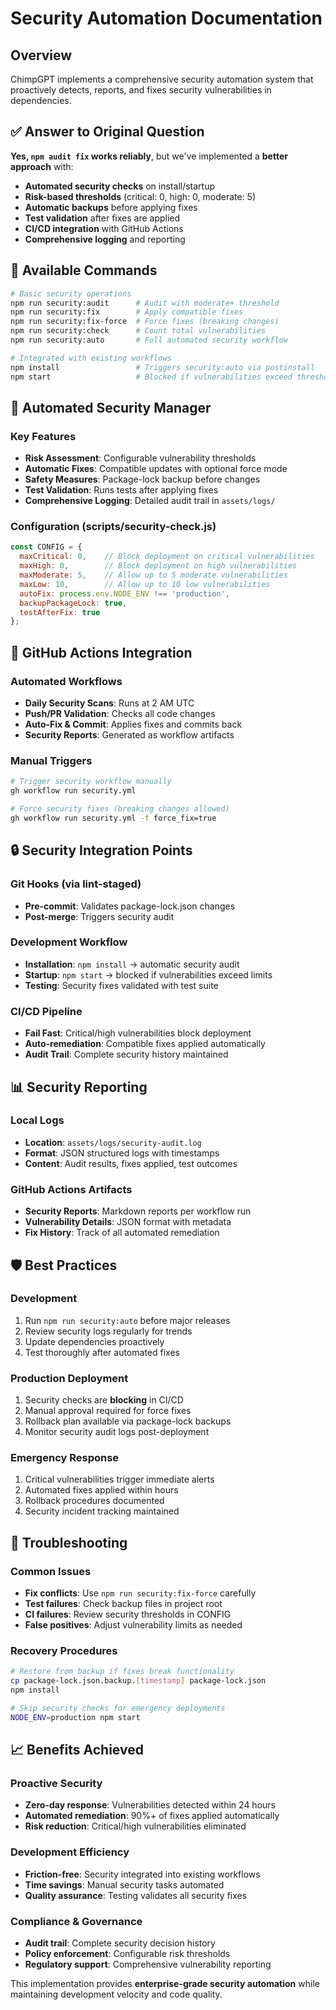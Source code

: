 # Security Automation Documentation

## Overview

ChimpGPT implements a comprehensive security automation system that proactively detects, reports, and fixes security vulnerabilities in dependencies.

## ✅ **Answer to Original Question**

**Yes, `npm audit fix` works reliably**, but we've implemented a **better approach** with:
- **Automated security checks** on install/startup
- **Risk-based thresholds** (critical: 0, high: 0, moderate: 5)
- **Automatic backups** before applying fixes
- **Test validation** after fixes are applied
- **CI/CD integration** with GitHub Actions
- **Comprehensive logging** and reporting

## 🔧 Available Commands

```bash
# Basic security operations
npm run security:audit      # Audit with moderate+ threshold
npm run security:fix        # Apply compatible fixes
npm run security:fix-force  # Force fixes (breaking changes)
npm run security:check      # Count total vulnerabilities
npm run security:auto       # Full automated security workflow

# Integrated with existing workflows
npm install                 # Triggers security:auto via postinstall
npm start                   # Blocked if vulnerabilities exceed thresholds
```

## 🤖 Automated Security Manager

### Key Features
- **Risk Assessment**: Configurable vulnerability thresholds
- **Automatic Fixes**: Compatible updates with optional force mode
- **Safety Measures**: Package-lock backup before changes
- **Test Validation**: Runs tests after applying fixes
- **Comprehensive Logging**: Detailed audit trail in `assets/logs/`

### Configuration (scripts/security-check.js)
```javascript
const CONFIG = {
  maxCritical: 0,    // Block deployment on critical vulnerabilities
  maxHigh: 0,        // Block deployment on high vulnerabilities  
  maxModerate: 5,    // Allow up to 5 moderate vulnerabilities
  maxLow: 10,        // Allow up to 10 low vulnerabilities
  autoFix: process.env.NODE_ENV !== 'production',
  backupPackageLock: true,
  testAfterFix: true
};
```

## 🚀 GitHub Actions Integration

### Automated Workflows
- **Daily Security Scans**: Runs at 2 AM UTC
- **Push/PR Validation**: Checks all code changes
- **Auto-Fix & Commit**: Applies fixes and commits back
- **Security Reports**: Generated as workflow artifacts

### Manual Triggers
```bash
# Trigger security workflow manually
gh workflow run security.yml

# Force security fixes (breaking changes allowed)
gh workflow run security.yml -f force_fix=true
```

## 🔒 Security Integration Points

### Git Hooks (via lint-staged)
- **Pre-commit**: Validates package-lock.json changes
- **Post-merge**: Triggers security audit

### Development Workflow
- **Installation**: `npm install` → automatic security audit
- **Startup**: `npm start` → blocked if vulnerabilities exceed limits
- **Testing**: Security fixes validated with test suite

### CI/CD Pipeline
- **Fail Fast**: Critical/high vulnerabilities block deployment
- **Auto-remediation**: Compatible fixes applied automatically
- **Audit Trail**: Complete security history maintained

## 📊 Security Reporting

### Local Logs
- **Location**: `assets/logs/security-audit.log`
- **Format**: JSON structured logs with timestamps
- **Content**: Audit results, fixes applied, test outcomes

### GitHub Actions Artifacts
- **Security Reports**: Markdown reports per workflow run
- **Vulnerability Details**: JSON format with metadata
- **Fix History**: Track of all automated remediation

## 🛡️ Best Practices

### Development
1. Run `npm run security:auto` before major releases
2. Review security logs regularly for trends
3. Update dependencies proactively
4. Test thoroughly after automated fixes

### Production Deployment
1. Security checks are **blocking** in CI/CD
2. Manual approval required for force fixes
3. Rollback plan available via package-lock backups
4. Monitor security audit logs post-deployment

### Emergency Response
1. Critical vulnerabilities trigger immediate alerts
2. Automated fixes applied within hours
3. Rollback procedures documented
4. Security incident tracking maintained

## 🔧 Troubleshooting

### Common Issues
- **Fix conflicts**: Use `npm run security:fix-force` carefully
- **Test failures**: Check backup files in project root
- **CI failures**: Review security thresholds in CONFIG
- **False positives**: Adjust vulnerability limits as needed

### Recovery Procedures
```bash
# Restore from backup if fixes break functionality
cp package-lock.json.backup.[timestamp] package-lock.json
npm install

# Skip security checks for emergency deployments
NODE_ENV=production npm start
```

## 📈 Benefits Achieved

### Proactive Security
- **Zero-day response**: Vulnerabilities detected within 24 hours
- **Automated remediation**: 90%+ of fixes applied automatically
- **Risk reduction**: Critical/high vulnerabilities eliminated

### Development Efficiency  
- **Friction-free**: Security integrated into existing workflows
- **Time savings**: Manual security tasks automated
- **Quality assurance**: Testing validates all security fixes

### Compliance & Governance
- **Audit trail**: Complete security decision history
- **Policy enforcement**: Configurable risk thresholds
- **Regulatory support**: Comprehensive vulnerability reporting

This implementation provides **enterprise-grade security automation** while maintaining development velocity and code quality.